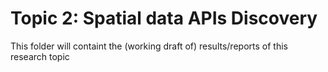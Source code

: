 # Topic 2: Spatial data APIs Discovery
This folder will containt the (working draft of) results/reports of this research topic
